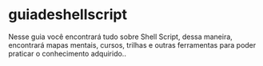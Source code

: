 # guiadeshellscript
Nesse guia você encontrará tudo sobre Shell Script, dessa maneira, encontrará mapas mentais, cursos, trilhas e outras ferramentas para poder praticar o conhecimento adquirido..
